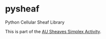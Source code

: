 # pysheaf
Python Cellular Sheaf Library

This is part of the [AU Sheaves Simplex Activity](http://www.american.edu/cas/darpasheaves/).
